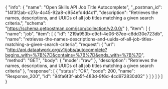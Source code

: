 {
  "info": {
    "name": "Open Skills API Job Title Autocomplete",
    "_postman_id": "14f3f2ab-c27a-4c45-92a8-c954efd4d4c1",
    "description": "Retrieves the names, descriptions, and UUIDs of all job titles matching a given search criteria.",
    "schema": "https://schema.getpostman.com/json/collection/v2.0.0/"
  },
  "item": [
    {
      "name": "job",
      "item": [
        {
          "id": "219a953b-c9cf-4e06-87ee-c8dd30e723db",
          "name": "retrieves-the-names-descriptions-and-uuids-of-all-job-titles-matching-a-given-search-criteria",
          "request": {
            "url": "http://api.dataatwork.org/v1/jobs/autocomplete?begins_with=%7B%7D&contains=%7B%7D&ends_with=%7B%7D",
            "method": "GET",
            "body": {
              "mode": "raw"
            },
            "description": "Retrieves the names, descriptions, and UUIDs of all job titles matching a given search criteria"
          },
          "response": [
            {
              "status": "OK",
              "code": 200,
              "name": "Response_200",
              "id": "94fa6f3f-ab5f-483d-9f6d-4cd972830d02"
            }
          ]
        }
      ]
    }
  ]
}